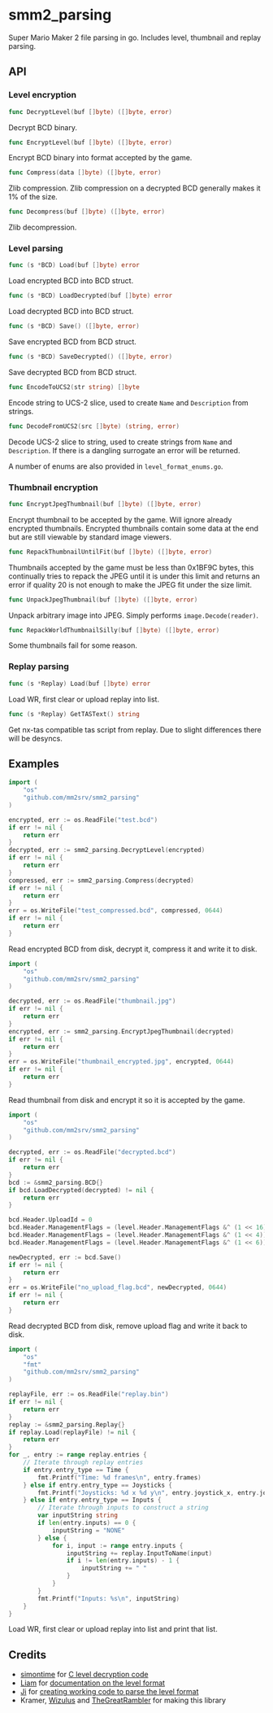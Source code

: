 # smm2_parsing
Super Mario Maker 2 file parsing in go. Includes level, thumbnail and replay parsing.

## API
### Level encryption
```go
func DecryptLevel(buf []byte) ([]byte, error)
```
Decrypt BCD binary.

```go
func EncryptLevel(buf []byte) ([]byte, error)
```
Encrypt BCD binary into format accepted by the game.

```go
func Compress(data []byte) ([]byte, error)
```
Zlib compression. Zlib compression on a decrypted BCD generally makes it 1% of the size.

```go
func Decompress(buf []byte) ([]byte, error)
```
Zlib decompression.

### Level parsing
```go
func (s *BCD) Load(buf []byte) error
```
Load encrypted BCD into BCD struct.

```go
func (s *BCD) LoadDecrypted(buf []byte) error
```
Load decrypted BCD into BCD struct.

```go
func (s *BCD) Save() ([]byte, error)
```
Save encrypted BCD from BCD struct.

```go
func (s *BCD) SaveDecrypted() ([]byte, error)
```
Save decrypted BCD from BCD struct.

```go
func EncodeToUCS2(str string) []byte
```
Encode string to UCS-2 slice, used to create `Name` and `Description` from strings.

```go
func DecodeFromUCS2(src []byte) (string, error)
```
Decode UCS-2 slice to string, used to create strings from `Name` and `Description`. If there is a dangling surrogate an error will be returned.

A number of enums are also provided in `level_format_enums.go`.

### Thumbnail encryption
```go
func EncryptJpegThumbnail(buf []byte) ([]byte, error)
```
Encrypt thumbnail to be accepted by the game. Will ignore already encrypted thumbnails. Encrypted thumbnails contain some data at the end but are still viewable by standard image viewers.

```go
func RepackThumbnailUntilFit(buf []byte) ([]byte, error)
```
Thumbnails accepted by the game must be less than 0x1BF9C bytes, this continually tries to repack the JPEG until it is under this limit and returns an error if quality 20 is not enough to make the JPEG fit under the size limit.

```go
func UnpackJpegThumbnail(buf []byte) ([]byte, error)
```
Unpack arbitrary image into JPEG. Simply performs `image.Decode(reader)`. 

```go
func RepackWorldThumbnailSilly(buf []byte) ([]byte, error)
```
Some thumbnails fail for some reason.

### Replay parsing
```go
func (s *Replay) Load(buf []byte) error
```
Load WR, first clear or upload replay into list.

```go
func (s *Replay) GetTASText() string
```
Get nx-tas compatible tas script from replay. Due to slight differences there will be desyncs.

## Examples
```go
import (
	"os"
	"github.com/mm2srv/smm2_parsing"
)

encrypted, err := os.ReadFile("test.bcd")
if err != nil {
    return err
}
decrypted, err := smm2_parsing.DecryptLevel(encrypted)
if err != nil {
    return err
}
compressed, err := smm2_parsing.Compress(decrypted)
if err != nil {
    return err
}
err = os.WriteFile("test_compressed.bcd", compressed, 0644)
if err != nil {
    return err
}
```
Read encrypted BCD from disk, decrypt it, compress it and write it to disk.

```go
import (
	"os"
	"github.com/mm2srv/smm2_parsing"
)

decrypted, err := os.ReadFile("thumbnail.jpg")
if err != nil {
    return err
}
encrypted, err := smm2_parsing.EncryptJpegThumbnail(decrypted)
if err != nil {
    return err
}
err = os.WriteFile("thumbnail_encrypted.jpg", encrypted, 0644)
if err != nil {
    return err
}
```
Read thumbnail from disk and encrypt it so it is accepted by the game.

```go
import (
	"os"
	"github.com/mm2srv/smm2_parsing"
)

decrypted, err := os.ReadFile("decrypted.bcd")
if err != nil {
    return err
}
bcd := &smm2_parsing.BCD{}
if bcd.LoadDecrypted(decrypted) != nil {
    return err
}

bcd.Header.UploadId = 0
bcd.Header.ManagementFlags = (level.Header.ManagementFlags &^ (1 << 16))
bcd.Header.ManagementFlags = (level.Header.ManagementFlags &^ (1 << 4))
bcd.Header.ManagementFlags = (level.Header.ManagementFlags &^ (1 << 6))

newDecrypted, err := bcd.Save()
if err != nil {
	return err
}
err = os.WriteFile("no_upload_flag.bcd", newDecrypted, 0644)
if err != nil {
    return err
}
```
Read decrypted BCD from disk, remove upload flag and write it back to disk.

```go
import (
	"os"
    "fmt"
	"github.com/mm2srv/smm2_parsing"
)

replayFile, err := os.ReadFile("replay.bin")
if err != nil {
    return err
}
replay := &smm2_parsing.Replay{}
if replay.Load(replayFile) != nil {
    return err
}
for _, entry := range replay.entries {
    // Iterate through replay entries
    if entry.entry_type == Time {
        fmt.Printf("Time: %d frames\n", entry.frames)
	} else if entry.entry_type == Joysticks {
        fmt.Printf("Joysticks: %d x %d y\n", entry.joystick_x, entry.joystick_y)
	} else if entry.entry_type == Inputs {
        // Iterate through inputs to construct a string
        var inputString string
		if len(entry.inputs) == 0 {
			inputString = "NONE"
		} else {
            for i, input := range entry.inputs {
                inputString += replay.InputToName(input)
                if i != len(entry.inputs) - 1 {
                    inputString += " "
                }
            }
		}
		fmt.Printf("Inputs: %s\n", inputString)
	}
}
```
Load WR, first clear or upload replay into list and print that list.

## Credits
* [simontime](https://github.com/simontime) for [C level decryption code](https://github.com/simontime/SMM2CourseDecryptor)
* [Liam](https://github.com/liamadvance) for [documentation on the level format](https://github.com/liamadvance/smm2-documentation)
* [Ji](https://github.com/JiXiaomai) for [creating working code to parse the level format](https://github.com/JiXiaomai/SMM2LevelViewer)
* Kramer, [Wizulus](https://twitter.com/wizulus) and [TheGreatRambler](https://twitter.com/tgr_code/) for making this library